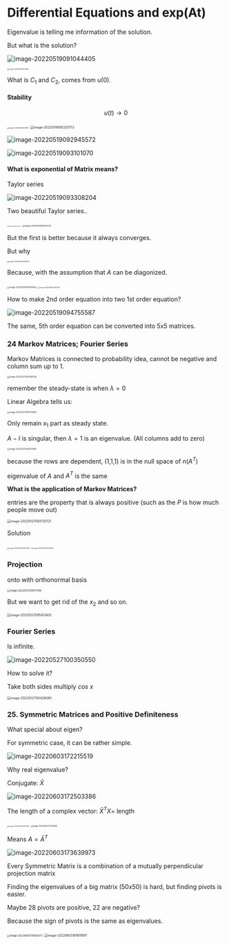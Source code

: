 # Differential Equations and exp(At)

Eigenvalue is telling me information of the solution.

But what is the solution?

![image-20220519091044405](https://ik.imagekit.io/haochen/Typora/image-20220519091044405.png)

<img src="https://ik.imagekit.io/haochen/Typora/image-20220519091117865.png" alt="image-20220519091117865" style="zoom:25%;" />

What is $C_1$ and $C_2$, comes from $u(0)$.



#### Stability

$$
u(t)\to 0
$$

<img src="https://ik.imagekit.io/haochen/Typora/image-20220519091742816.png" alt="image-20220519091742816" style="zoom:25%;" />

<img src="https://ik.imagekit.io/haochen/Typora/image-20220519092203713.png" alt="image-20220519092203713" style="zoom:50%;" />

![image-20220519092945572](https://ik.imagekit.io/haochen/Typora/image-20220519092945572.png)

![image-20220519093101070](https://ik.imagekit.io/haochen/Typora/image-20220519093101070.png)

#### What is exponential of Matrix means?

Taylor series

![image-20220519093308204](https://ik.imagekit.io/haochen/Typora/image-20220519093308204.png)

Two beautiful Taylor series..

<img src="https://ik.imagekit.io/haochen/Typora/image-20220519093404892.png" alt="image-20220519093404892" style="zoom:15%;" />

<img src="https://ik.imagekit.io/haochen/Typora/image-20220519093514373.png" alt="image-20220519093514373" style="zoom:33%;" />

But the first is better because it always converges.

But why 

<img src="https://ik.imagekit.io/haochen/Typora/image-20220519093741643.png" alt="image-20220519093741643" style="zoom:25%;" />

Because, with the assumption that $A$ can be diagonized.

<img src="https://ik.imagekit.io/haochen/Typora/image-20220519094014428.png" alt="image-20220519094014428" style="zoom:33%;" />

<img src="https://ik.imagekit.io/haochen/Typora/image-20220519094201433.png" alt="image-20220519094201433" style="zoom:25%;" />

How to make 2nd order equation into two 1st order equation?

![image-20220519094755587](https://ik.imagekit.io/haochen/Typora/image-20220519094755587.png)

The same, 5th order equation can be converted into 5x5 matrices.



### 24 Markov Matrices; Fourier Series

Markov Matrices is connected to probability idea, cannot be negative and column sum up to 1.

<img src="https://ik.imagekit.io/haochen/Typora/image-20220527091540038.png" alt="image-20220527091540038" style="zoom:33%;" />

remember the steady-state is when $\lambda=0$

Linear Algebra tells us:

<img src="https://ik.imagekit.io/haochen/Typora/image-20220527091720994.png" alt="image-20220527091720994" style="zoom:33%;" />

Only remain $x_1$ part as steady state.

$A-I$ is singular, then $\lambda=1$ is an eigenvalue. (All columns add to zero)

<img src="https://ik.imagekit.io/haochen/Typora/image-20220527092203881.png" alt="image-20220527092203881" style="zoom:33%;" />

because the rows are dependent, (1,1,1) is in the null space of $n(A^T)$ 

eigenvalue of $A$ and $A^T$ is the same

**What is the application of Markov Matrices?**

entries are the property that is always positive (such as the $P$ is how much people move out) 

<img src="https://ik.imagekit.io/haochen/Typora/image-20220527093720721.png" alt="image-20220527093720721" style="zoom:50%;" />

Solution

<img src="https://ik.imagekit.io/haochen/Typora/image-20220527094242283.png" alt="image-20220527094242283" style="zoom: 25%;" />

<img src="https://ik.imagekit.io/haochen/Typora/image-20220527094436133.png" alt="image-20220527094436133" style="zoom:25%;" />

### Projection

onto with orthonormal basis

<img src="https://ik.imagekit.io/haochen/Typora/image-20220527095117146.png" alt="image-20220527095117146" style="zoom:40%;" />

But we want to get rid of the $x_2$ and so on.

<img src="https://ik.imagekit.io/haochen/Typora/image-20220527095413402.png" alt="image-20220527095413402" style="zoom:50%;" />

### Fourier Series

Is infinite.

![image-20220527100350550](https://ik.imagekit.io/haochen/Typora/image-20220527100350550.png)

How to solve it?

Take both sides multiply $cos\ x$

<img src="https://ik.imagekit.io/haochen/Typora/image-20220527100426085.png" alt="image-20220527100426085" style="zoom:50%;" />



### 25. Symmetric Matrices and Positive Definiteness

What special about eigen?

For symmetric case, it can be rather simple.

![image-20220603172215519](https://ik.imagekit.io/haochen/Typora/image-20220603172215519.png) 

Why real eigenvalue?

Conjugate: $\bar X$

![image-20220603172503386](https://ik.imagekit.io/haochen/Typora/image-20220603172503386.png)



The length of a complex vector: $\bar  X^T X$= length

<img src="https://ik.imagekit.io/haochen/Typora/image-20220603173237495.png" alt="image-20220603173237495" style="zoom:25%;" />



<img src="https://ik.imagekit.io/haochen/Typora/image-20220603173414800.png" alt="image-20220603173414800" style="zoom:30%;" />

Means $A = \bar A^T$



![image-20220603173639973](https://ik.imagekit.io/haochen/Typora/image-20220603173639973.png)

Every Symmetric Matrix is a combination of a mutually perpendicular projection matrix



Finding the eigenvalues of a big matrix (50x50) is hard, but finding pivots is easier.

Maybe 28 pivots are positive, 22 are negative?

Because the sign of pivots is the same as eigenvalues.

<img src="https://ik.imagekit.io/haochen/Typora/image-20220603174506373.png" alt="image-20220603174506373" style="zoom:40%;" />

<img src="https://ik.imagekit.io/haochen/Typora/image-20220603181619597.png" alt="image-20220603181619597" style="zoom:50%;" />